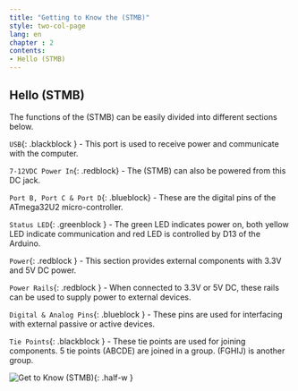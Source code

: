```yaml
---
title: "Getting to Know the (STMB)"
style: two-col-page
lang: en
chapter : 2
contents:
- Hello (STMB)
---
```


## Hello (STMB)

The functions of the (STMB) can be easily divided into different sections below.

`USB`{: .blackblock } - This port is used to receive power and communicate with the computer.

`7-12VDC Power In`{: .redblock} - The (STMB) can also be powered from this DC jack.

`Port B, Port C & Port D`{: .blueblock} - These are the digital pins of the ATmega32U2 micro-controller.

`Status LED`{: .greenblock } - The green LED indicates power on, both yellow LED indicate communication and red LED is controlled by D13 of the Arduino.

`Power`{: .redblock } - This section provides external components with 3.3V and 5V DC power.

`Power Rails`{: .redblock } - When connected to 3.3V or 5V DC, these rails can be used to supply power to external devices.

`Digital & Analog Pins`{: .blueblock } - These pins are used for interfacing with external passive or active devices.

`Tie Points`{: .blackblock } - These tie points are used for joining components. 5 tie points (ABCDE) are joined in a group. (FGHIJ) is another group.

![Get to Know (STMB)](img/get_to_know_stemtera.svg){: .half-w }

